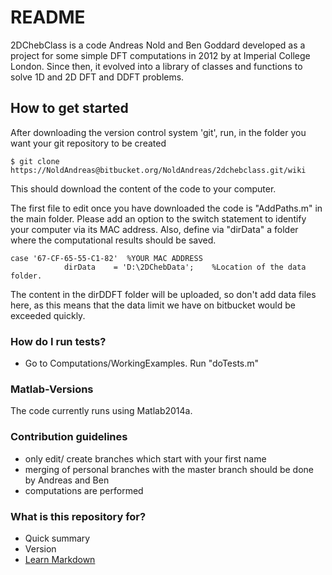 # README #

2DChebClass is a code Andreas Nold and Ben Goddard developed as a project for some simple DFT computations in 2012 by at Imperial College London. Since then, it evolved into a library of classes and functions to solve 1D and 2D DFT and DDFT problems. 

## How to get started

After downloading the version control system 'git', run, in the folder you want your git repository to be created
```
$ git clone https://NoldAndreas@bitbucket.org/NoldAndreas/2dchebclass.git/wiki
```

This should download the content of the code to your computer. 

The first file to edit once you have downloaded the code is "AddPaths.m" in the main folder. 
Please add an option to the switch statement to identify your computer via its MAC address. Also, define via "dirData" a folder where the computational results should be saved.

```
case '67-CF-65-55-C1-82'  %YOUR MAC ADDRESS
            dirData    = 'D:\2DChebData';    %Location of the data folder.
```

The content in the dirDDFT folder will be uploaded, so don't add data files here, as this means that the data limit we have on bitbucket would be exceeded quickly.

### How do I run tests? ###

* Go to Computations/WorkingExamples. Run "doTests.m"

### Matlab-Versions

The code currently runs using Matlab2014a.

### Contribution guidelines ###

* only edit/ create branches which start with your first name
* merging of personal branches with the master branch should be done by Andreas and Ben 
* computations are performed 

### What is this repository for? ###

* Quick summary
* Version
* [Learn Markdown](https://bitbucket.org/tutorials/markdowndemo)
